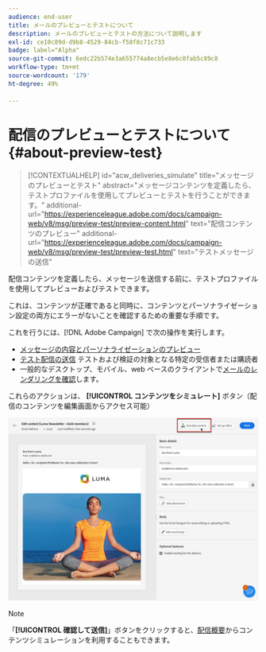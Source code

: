 ```yaml
---
audience: end-user
title: メールのプレビューとテストについて
description: メールのプレビューとテストの方法について説明します
exl-id: ce10c89d-d9b8-4529-84cb-f58f8c71c733
badge: label="Alpha"
source-git-commit: 6edc22b574e3a655774a8ecb5e8e6c0fab5c89c8
workflow-type: tm+mt
source-wordcount: '179'
ht-degree: 49%

---
```


# 配信のプレビューとテストについて {#about-preview-test}

>[!CONTEXTUALHELP]
>id="acw_deliveries_simulate"
>title="メッセージのプレビューとテスト"
>abstract="メッセージコンテンツを定義したら、テストプロファイルを使用してプレビューとテストを行うことができます。"
>additional-url="https://experienceleague.adobe.com/docs/campaign-web/v8/msg/preview-test/preview-content.html" text="配信コンテンツのプレビュー"
>additional-url="https://experienceleague.adobe.com/docs/campaign-web/v8/msg/preview-test/preview-test.html" text="テストメッセージの送信"

配信コンテンツを定義したら、メッセージを送信する前に、テストプロファイルを使用してプレビューおよびテストできます。

これは、コンテンツが正確であると同時に、コンテンツとパーソナライゼーション設定の両方にエラーがないことを確認するための重要な手順です。

これを行うには、[!DNL Adobe Campaign] で次の操作を実行します。

* [メッセージの内容とパーソナライゼーションのプレビュー](preview-content.md)
* [テスト配信の送信](proofs.md) テストおよび検証の対象となる特定の受信者または購読者
* 一般的なデスクトップ、モバイル、web ベースのクライアントで[メールのレンダリングを確認](email-rendering.md)します。

これらのアクションは、 **[!UICONTROL コンテンツをシミュレート]** ボタン（配信のコンテンツを編集画面からアクセス可能）

<!-- from the [Edit content](../content/edit-content.md) screen or from the [Email Designer](../content/get-started-email-designer.md).-->

![](assets/simulate-button.png)

>[!NOTE]
>
>「**[!UICONTROL 確認して送信]**」ボタンをクリックすると、[配信概要](../monitor/prepare-send.md)からコンテンツシミュレーションを利用することもできます。
